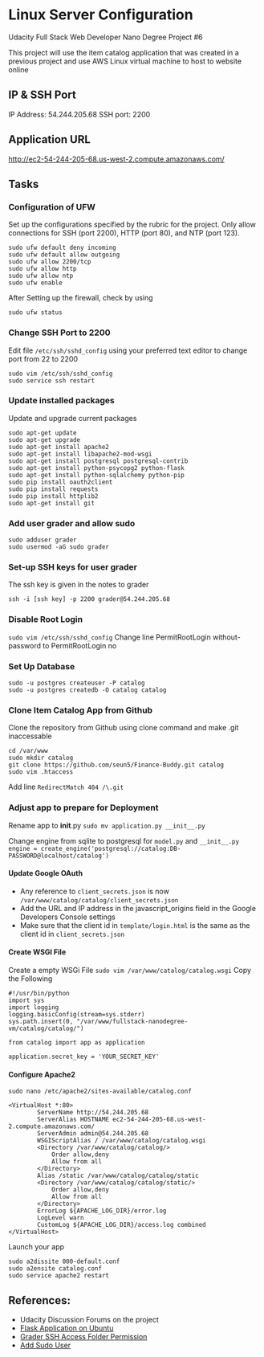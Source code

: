 # Linux Server Configuration
Udacity Full Stack Web Developer Nano Degree Project #6

This project will use the item catalog application that was created in a previous project and use AWS Linux virtual machine to host to website online


## IP & SSH Port
IP Address: 54.244.205.68
SSH port: 2200

## Application URL
http://ec2-54-244-205-68.us-west-2.compute.amazonaws.com/



## Tasks

### Configuration of UFW

Set up the configurations specified by the rubric for the project. 
Only allow connections for SSH (port 2200), HTTP (port 80), and NTP (port 123).

```
sudo ufw default deny incoming
sudo ufw default allow outgoing
sudo ufw allow 2200/tcp
sudo ufw allow http
sudo ufw allow ntp
sudo ufw enable
```
After Setting up the firewall, check by using

```sudo ufw status```

### Change SSH Port to 2200

Edit file `/etc/ssh/sshd_config` using your preferred text editor to change port from 22 to 2200
```
sudo vim /etc/ssh/sshd_config
sudo service ssh restart
```

### Update installed packages

Update and upgrade current packages
```
sudo apt-get update
sudo apt-get upgrade
sudo apt-get install apache2
sudo apt-get install libapache2-mod-wsgi
sudo apt-get install postgresql postgresql-contrib
sudo apt-get install python-psycopg2 python-flask
sudo apt-get install python-sqlalchemy python-pip
sudo pip install oauth2client
sudo pip install requests
sudo pip install httplib2 
sudo apt-get install git

```


### Add user grader and allow sudo 
```
sudo adduser grader
sudo usermod -aG sudo grader
```

### Set-up SSH keys for user grader

The ssh key is given in the notes to grader

`ssh -i [ssh key] -p 2200 grader@54.244.205.68`

### Disable Root Login
`sudo vim /etc/ssh/sshd_config`
Change line 
PermitRootLogin without-password to PermitRootLogin no

### Set Up Database
```
sudo -u postgres createuser -P catalog
sudo -u postgres createdb -O catalog catalog
```

### Clone Item Catalog App from Github

Clone the repository from Github using clone command and make .git inaccessable

```
cd /var/www
sudo mkdir catalog
git clone https://github.com/seun5/Finance-Buddy.git catalog
sudo vim .htaccess
```

Add line `RedirectMatch 404 /\.git`

### Adjust app to prepare for Deployment

Rename app to __init__.py
`sudo mv application.py __init__.py`

Change engine from sqlite to postgresql for `model.py` and `__init__.py`
`engine = create_engine('postgresql://catalog:DB-PASSWORD@localhost/catalog')`


#### Update Google OAuth
- Any reference to `client_secrets.json` is now `/var/www/catalog/catalog/client_secrets.json`
- Add the URL and IP address in the javascript_origins field in the Google Developers Console settings 
- Make sure that the client id in `template/login.html` is the same as the client id in `client_secrets.json`

#### Create WSGI File
Create a empty WSGi File
`sudo vim /var/www/catalog/catalog.wsgi`
Copy the Following
```
#!/usr/bin/python
import sys
import logging
logging.basicConfig(stream=sys.stderr)
sys.path.insert(0, "/var/www/fullstack-nanodegree-vm/catalog/catalog/")

from catalog import app as application

application.secret_key = 'YOUR_SECRET_KEY'
```

#### Configure Apache2

`sudo nano /etc/apache2/sites-available/catalog.conf`


```
<VirtualHost *:80>
		ServerName http://54.244.205.68
		ServerAlias HOSTNAME ec2-54-244-205-68.us-west-2.compute.amazonaws.com/
		ServerAdmin admin@54.244.205.68
		WSGIScriptAlias / /var/www/catalog/catalog.wsgi
		<Directory /var/www/catalog/catalog/>
			Order allow,deny
			Allow from all
		</Directory>
		Alias /static /var/www/catalog/catalog/static
		<Directory /var/www/catalog/catalog/static/>
			Order allow,deny
			Allow from all
		</Directory>
		ErrorLog ${APACHE_LOG_DIR}/error.log
		LogLevel warn
		CustomLog ${APACHE_LOG_DIR}/access.log combined
</VirtualHost>
```


Launch your app
```
sudo a2dissite 000-default.conf
sudo a2ensite catalog.conf
sudo service apache2 restart
```

## References:

- Udacity Discussion Forums on the project
- [Flask Application on Ubuntu](https://www.digitalocean.com/community/tutorials/how-to-deploy-a-flask-application-on-an-ubuntu-vps)
- [Grader SSH Access Folder Permission](https://www.digitalocean.com/community/questions/error-permission-denied-publickey-when-i-try-to-ssh)
- [Add Sudo User](https://www.digitalocean.com/community/tutorials/how-to-create-a-sudo-user-on-ubuntu-quickstart)
